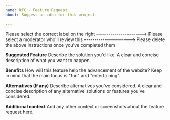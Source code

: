 ```yaml
---
name: RFC - Feature Request
about: Suggest an idea for this project

---
```


Please select the correct label on the right ---------------------->
Please select a moderator who'll review this ---------------------->
Please delete the above instructions once you've completed them

**Suggested Feature**
Describe the solution you'd like. A clear and concise description of what you want to happen.

**Benefits**
How will this feature help the advancement of the website? Keep in mind that the main focus is "fun" and "entertaining".

**Alternatives (If any)**
Describe alternatives you've considered. A clear and concise description of any alternative solutions or features you've considered.

**Additional context**
Add any other context or screenshots about the feature request here.
